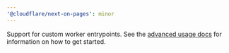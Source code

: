 ```yaml
---
'@cloudflare/next-on-pages': minor
---
```


Support for custom worker entrypoints. See the [advanced usage docs](https://github.com/cloudflare/next-on-pages/blob/main/packages/next-on-pages/docs/advanced-usage.md) for information on how to get started.
